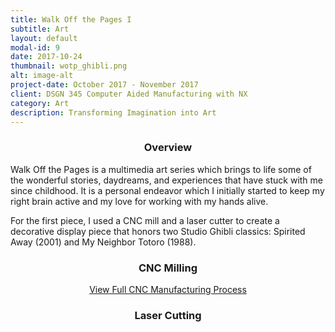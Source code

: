 ```yaml
---
title: Walk Off the Pages I
subtitle: Art
layout: default
modal-id: 9
date: 2017-10-24
thumbnail: wotp_ghibli.png
alt: image-alt
project-date: October 2017 - November 2017
client: DSGN 345 Computer Aided Manufacturing with NX
category: Art
description: Transforming Imagination into Art
---
```

<center><h3>Overview</h3></center>
Walk Off the Pages is a multimedia art series which brings to life some of the wonderful stories, daydreams, and experiences that have stuck with me since childhood. It is a personal endeavor which I initially started to keep my right brain active and my love for working with my hands alive.

For the first piece, I used a CNC mill and a laser cutter to create a decorative display piece that honors two Studio Ghibli classics: Spirited Away (2001) and My Neighbor Totoro (1988). 

<center><h3>CNC Milling</h3></center>

<center><a href="files/dsgn345_final_report.pdf" class="btn btn-default btn-xl wow tada">View Full CNC Manufacturing Process</a></center>

<center><h3>Laser Cutting</h3></center>
